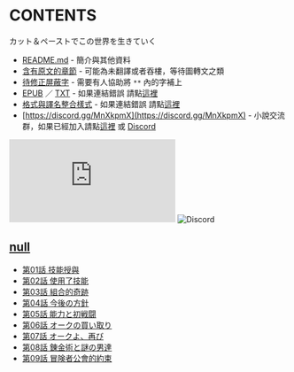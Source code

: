# CONTENTS

カット＆ペーストでこの世界を生きていく


- [README.md](README.md) - 簡介與其他資料
- [含有原文的章節](ja.md) - 可能為未翻譯或者吞樓，等待圖轉文之類
- [待修正屏蔽字](%E5%BE%85%E4%BF%AE%E6%AD%A3%E5%B1%8F%E8%94%BD%E5%AD%97.md) - 需要有人協助將 `**` 內的字補上
- [EPUB](https://gitlab.com/demonovel/epub-txt/blob/master/syosetu_out/%E4%BB%A5%E8%A4%87%E8%A3%BD%E8%B2%BC%E4%B8%8A%E5%9C%A8%E9%80%99%E5%80%8B%E4%B8%96%E7%95%8C%E7%94%9F%E6%B4%BB.epub) ／ [TXT](https://gitlab.com/demonovel/epub-txt/blob/master/syosetu_out/out/%E4%BB%A5%E8%A4%87%E8%A3%BD%E8%B2%BC%E4%B8%8A%E5%9C%A8%E9%80%99%E5%80%8B%E4%B8%96%E7%95%8C%E7%94%9F%E6%B4%BB.out.txt) - 如果連結錯誤 請點[這裡](https://gitlab.com/demonovel/epub-txt/tree/master)
- [格式與譯名整合樣式](https://github.com/bluelovers/node-novel/blob/master/lib/locales/%E3%82%AB%E3%83%83%E3%83%88%EF%BC%86%E3%83%9A%E3%83%BC%E3%82%B9%E3%83%88%E3%81%A7%E3%81%93%E3%81%AE%E4%B8%96%E7%95%8C%E3%82%92%E7%94%9F%E3%81%8D%E3%81%A6%E3%81%84%E3%81%8F.ts) - 如果連結錯誤 請點[這裡](https://github.com/bluelovers/node-novel/tree/master/lib/locales)
- [https://discord.gg/MnXkpmX](https://discord.gg/MnXkpmX) - 小說交流群，如果已經加入請點[這裡](https://discordapp.com/channels/467794087769014273/467794088285175809) 或 [Discord](https://discordapp.com/channels/@me)


![導航目錄](https://chart.apis.google.com/chart?cht=qr&chs=150x150&chl=https://gitee.com/bluelovers/novel/blob/master/syosetu_out/カット＆ペーストでこの世界を生きていく/導航目錄.md)  ![Discord](https://chart.apis.google.com/chart?cht=qr&chs=150x150&chl=https://discord.gg/MnXkpmX)




## [null](00000_null)

- [第01話 技能授與](00000_null/00010_%E7%AC%AC01%E8%A9%B1%20%E6%8A%80%E8%83%BD%E6%8E%88%E8%88%87.txt)
- [第02話 使用了技能](00000_null/00020_%E7%AC%AC02%E8%A9%B1%20%E4%BD%BF%E7%94%A8%E4%BA%86%E6%8A%80%E8%83%BD.txt)
- [第03話 組合的奇跡](00000_null/00030_%E7%AC%AC03%E8%A9%B1%20%E7%B5%84%E5%90%88%E7%9A%84%E5%A5%87%E8%B7%A1.txt)
- [第04話 今後の方針](00000_null/00040_%E7%AC%AC04%E8%A9%B1%20%E4%BB%8A%E5%BE%8C%E3%81%AE%E6%96%B9%E9%87%9D.txt)
- [第05話 能力と初戦闘](00000_null/00050_%E7%AC%AC05%E8%A9%B1%20%E8%83%BD%E5%8A%9B%E3%81%A8%E5%88%9D%E6%88%A6%E9%97%98.txt)
- [第06話 オークの買い取り](00000_null/00060_%E7%AC%AC06%E8%A9%B1%20%E3%82%AA%E3%83%BC%E3%82%AF%E3%81%AE%E8%B2%B7%E3%81%84%E5%8F%96%E3%82%8A.txt)
- [第07話 オークよ、再び](00000_null/00070_%E7%AC%AC07%E8%A9%B1%20%E3%82%AA%E3%83%BC%E3%82%AF%E3%82%88%E3%80%81%E5%86%8D%E3%81%B3.txt)
- [第08話 錬金術と謎の男達](00000_null/00080_%E7%AC%AC08%E8%A9%B1%20%E9%8C%AC%E9%87%91%E8%A1%93%E3%81%A8%E8%AC%8E%E3%81%AE%E7%94%B7%E9%81%94.txt)
- [第09話 冒険者公會的約束](00000_null/00090_%E7%AC%AC09%E8%A9%B1%20%E5%86%92%E9%99%BA%E8%80%85%E5%85%AC%E6%9C%83%E7%9A%84%E7%B4%84%E6%9D%9F.txt)

